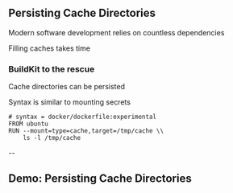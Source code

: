 ## Persisting Cache Directories

Modern software development relies on countless dependencies

Filling caches takes time

### BuildKit to the rescue

Cache directories can be persisted

Syntax is similar to mounting secrets

```plaintext
# syntax = docker/dockerfile:experimental
FROM ubuntu
RUN --mount=type=cache,target=/tmp/cache \\
    ls -l /tmp/cache
```

--

## Demo: Persisting Cache Directories

<!-- include: cache-0.command -->

<!-- include: cache-1.command -->

<!-- include: cache-2.command -->
